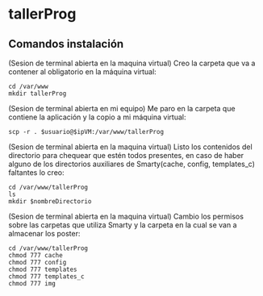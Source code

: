 # tallerProg

## Comandos instalación

(Sesion de terminal abierta en la maquina virtual)
Creo la carpeta que va a contener al obligatorio en la máquina virtual:
```
cd /var/www
mkdir tallerProg
```

(Sesion de terminal abierta en mi equipo)
Me paro en la carpeta que contiene la aplicación y la copio a mi máquina virtual:
```
scp -r . $usuario@$ipVM:/var/www/tallerProg
```

(Sesion de terminal abierta en la maquina virtual)
Listo los contenidos del directorio para chequear que estén todos presentes, en caso de haber alguno de los directorios auxiliares de Smarty(cache, config, templates_c) faltantes lo creo:
```
cd /var/www/tallerProg
ls
mkdir $nombreDirectorio
```

(Sesion de terminal abierta en la maquina virtual)
Cambio los permisos sobre las carpetas que utiliza Smarty y la carpeta en la cual se van a almacenar los poster:
```
cd /var/www/tallerProg
chmod 777 cache
chmod 777 config
chmod 777 templates
chmod 777 templates_c 
chmod 777 img
```